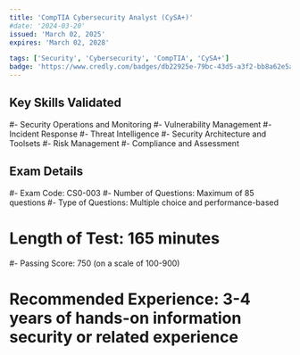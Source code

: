 ```yaml
---
title: 'CompTIA Cybersecurity Analyst (CySA+)'
#date: '2024-03-20'
issued: 'March 02, 2025'
expires: 'March 02, 2028'

tags: ['Security', 'Cybersecurity', 'CompTIA', 'CySA+']
badge: 'https://www.credly.com/badges/db22925e-79bc-43d5-a3f2-bb8a62e5a2bb/public_url'
---
```


## Key Skills Validated
#- Security Operations and Monitoring
#- Vulnerability Management
#- Incident Response
#- Threat Intelligence
#- Security Architecture and Toolsets
#- Risk Management
#- Compliance and Assessment

## Exam Details
#- Exam Code: CS0-003
#- Number of Questions: Maximum of 85 questions
#- Type of Questions: Multiple choice and performance-based
# Length of Test: 165 minutes
#- Passing Score: 750 (on a scale of 100-900)
# Recommended Experience: 3-4 years of hands-on information security or related experience 
